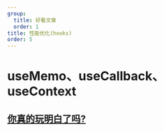 ```yaml
---
group:
  title: 好看文章
  order: 1
title: 性能优化(hooks)
order: 5
---
```


# useMemo、useCallback、useContext

## [你真的玩明白了吗?](https://juejin.cn/post/7146107198215553055#heading-7)
